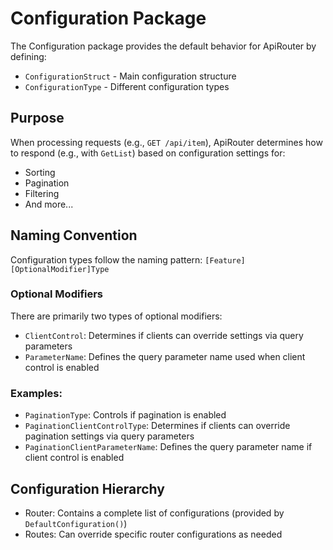 # Configuration Package

The Configuration package provides the default behavior for ApiRouter by defining:
- `ConfigurationStruct` - Main configuration structure
- `ConfigurationType` - Different configuration types

## Purpose

When processing requests (e.g., `GET /api/item`), ApiRouter determines how to respond (e.g., with `GetList`) based on configuration settings for:
- Sorting
- Pagination
- Filtering
- And more...

## Naming Convention

Configuration types follow the naming pattern: `[Feature][OptionalModifier]Type`

### Optional Modifiers
There are primarily two types of optional modifiers:
- `ClientControl`: Determines if clients can override settings via query parameters
- `ParameterName`: Defines the query parameter name used when client control is enabled

### Examples:
- `PaginationType`: Controls if pagination is enabled
- `PaginationClientControlType`: Determines if clients can override pagination settings via query parameters
- `PaginationClientParameterName`: Defines the query parameter name if client control is enabled

## Configuration Hierarchy

- Router: Contains a complete list of configurations (provided by `DefaultConfiguration()`)
- Routes: Can override specific router configurations as needed